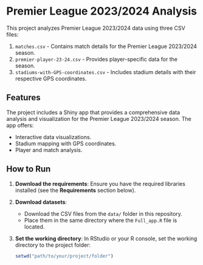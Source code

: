 # Premier League 2023/2024 Analysis

This project analyzes Premier League 2023/2024 data using three CSV files:
1. `matches.csv` - Contains match details for the Premier League 2023/2024 season.
2. `premier-player-23-24.csv` - Provides player-specific data for the season.
3. `stadiums-with-GPS-coordinates.csv` - Includes stadium details with their respective GPS coordinates.

## Features
The project includes a Shiny app that provides a comprehensive data analysis and visualization for the Premier League 2023/2024 season. The app offers:
- Interactive data visualizations.
- Stadium mapping with GPS coordinates.
- Player and match analysis.

## How to Run
1. **Download the requirements**: Ensure you have the required libraries installed (see the **Requirements** section below).

2. **Download datasets**: 
   - Download the CSV files from the `data/` folder in this repository.
   - Place them in the same directory where the `Full_app.R` file is located.

3. **Set the working directory**:
   In RStudio or your R console, set the working directory to the project folder:
   ```R
   setwd("path/to/your/project/folder")
